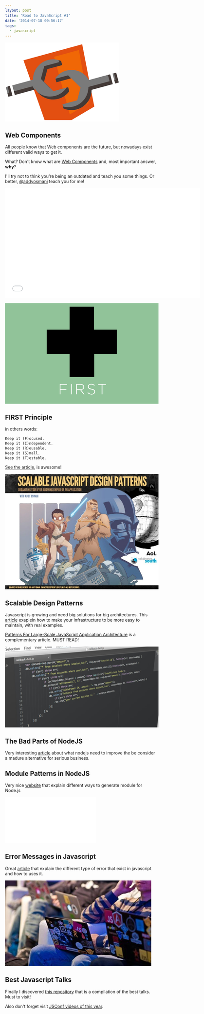 ```yaml
---
layout: post
title: 'Road to JavaScript #1'
date: '2014-07-18 09:56:17'
tags:
  - javascript
---
```


![](/images/road-to-javascript-1/toqburq.png)

## Web Components

All people know that Web components are the future, but nowadays exist different valid ways to get it.

What? Don't know what are [Web Components](http://webcomponents.org/) and, most important answer, **why**?

I'll try not to think you're being an outdated and teach you some things. Or better, [@addyosmani](https://x.com/addyosmani) teach you for me!

<iframe width="640" height="360" src="//www.youtube.com/embed/booRxAJblwM" frameborder="0" allowfullscreen></iframe>

![](/images/road-to-javascript-1/firstheader.gif)

## FIRST Principle

in others words:

```
Keep it (F)ocused.
Keep it (I)ndependent.
Keep it (R)eusable.
Keep it (S)mall.
Keep it (T)estable.
```

[See the article](http://addyosmani.com/first/), is awesome!

![](/images/road-to-javascript-1/webdirections-111013072810-phpapp0295scalable-javascript-design-patterns-1-728.jpeg)

## Scalable Design Patterns

Javascript is growing and need big solutions for big architectures. This [article](http://addyosmani.com/scalablejs/) exaplein how to make your infrastructure to be more easy to maintain, with real examples.

[Patterns For Large-Scale JavaScript Application Architecture](http://addyosmani.com/largescalejavascript/) is a complementary article. MUST READ!

![](/images/road-to-javascript-1/uploadspicturefile2019node-js-callback-hell.jpeg)

## The Bad Parts of NodeJS

Very interesting [article](https://medium.com/@ivanguardado/node-js-the-bad-parts-b4b9d23ef7e2) about what nodejs need to improve the be consider a madure alternative for serious business.

## Module Patterns in NodeJS

Very nice [website](https://darrenderidder.github.io/talks/ModulePatterns/#/) that explain different ways to generate module for Node.js

![](/images/road-to-javascript-1/devtoolsdocsjavascript-debuggingtracking-exceptions.html)

## Error Messages in Javascript

Great [article](http://www.choskim.me/understanding-error-messages-in-javascript/) that explain the different type of error that exist in javascript and how to uses it.

![](/images/road-to-javascript-1/k5qvfy4.jpeg)

## Best Javascript Talks

Finally I discovered [this repository](https://github.com/bolshchikov/js-must-watch) that is a compilation of the best talks. Must to visit!

Also don't forget visit [JSConf videos of this year](https://www.youtube.com/playlist?list=PL37ZVnwpeshFXOP2lqCUykYPXYNsK_fgN).
